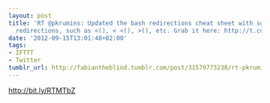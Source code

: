 ```yaml
---
layout: post
title: 'RT @pkrumins: Updated the bash redirections cheat sheet with some missing
  redirections, such as <(), < <(), >(), etc. Grab it here: http://t.co/i4xRiJgD'
date: '2012-09-15T13:01:48+02:00'
tags:
- IFTTT
- Twitter
tumblr_url: http://fabiantheblind.tumblr.com/post/31579773238/rt-pkrumins-updated-the-bash-redirections-cheat-sheet
---
```

http://bit.ly/RTMTbZ

